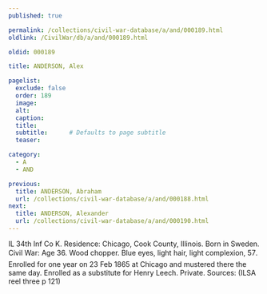 ```yaml
---
published: true

permalink: /collections/civil-war-database/a/and/000189.html
oldlink: /CivilWar/db/a/and/000189.html

oldid: 000189

title: ANDERSON, Alex

pagelist:
  exclude: false
  order: 189
  image: 
  alt:
  caption:
  title:
  subtitle:      # Defaults to page subtitle
  teaser:

category: 
  - A 
  - AND

previous:
  title: ANDERSON, Abraham
  url: /collections/civil-war-database/a/and/000188.html  
next:
  title: ANDERSON, Alexander
  url: /collections/civil-war-database/a/and/000190.html   
---
```

IL 34th Inf Co K. Residence: Chicago, Cook County, Illinois. Born in Sweden. Civil War: Age 36. Wood chopper. Blue eyes, light hair, light complexion, 5&#146;7&#148;. Enrolled for one year on 23 Feb 1865 at Chicago and mustered there the same day. Enrolled as a substitute for Henry Leech. Private. Sources: (ILSA reel three p 121)